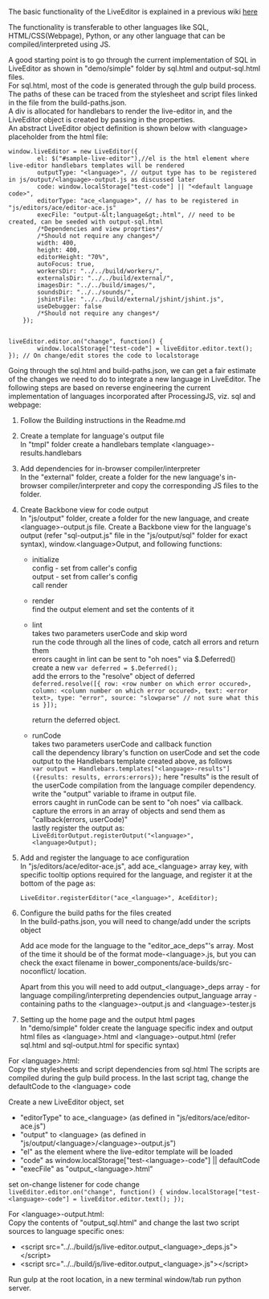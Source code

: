 The basic functionality of the LiveEditor is explained in a previous wiki [here](https://github.com/Khan/live-editor/wiki/How-the-live-editor-works)

The functionality is transferable to other languages like SQL, HTML/CSS(Webpage), Python, or any other language that can be compiled/interpreted using JS.   

A good starting point is to go through the current implementation of SQL in LiveEditor as shown in "demo/simple" folder by sql.html and output-sql.html files.   
For sql.html, most of the code is generated through the gulp build process. The paths of these can be traced from the stylesheet and script files linked in the file from the build-paths.json.   
A div is allocated for handlebars to render the live-editor in, and the LiveEditor object is created by passing in the properties.   
An abstract LiveEditor object definition is shown below with &lt;language&gt; placeholder from the html file:

```
window.liveEditor = new LiveEditor({
        el: $("#sample-live-editor"),//el is the html element where live-editor handlebars templates will be rendered
        outputType: "<language>", // output type has to be registered in js/output/<language>-output.js as discussed later
        code: window.localStorage["test-code"] || "<default language code>",
        editorType: "ace_<language>", // has to be registered in "js/editors/ace/editor-ace.js"
        execFile: "output-&lt;language&gt;.html", // need to be created, can be seeded with output-sql.html
        /*Dependencies and view proprties*/
        /*Should not require any changes*/
        width: 400,
        height: 400,
        editorHeight: "70%",
        autoFocus: true,
        workersDir: "../../build/workers/", 
        externalsDir: "../../build/external/",
        imagesDir: "../../build/images/", 
        soundsDir: "../../sounds/",
        jshintFile: "../../build/external/jshint/jshint.js",
        useDebugger: false 
        /*Should not require any changes*/
    });


liveEditor.editor.on("change", function() {
        window.localStorage["test-code"] = liveEditor.editor.text();
}); // On change/edit stores the code to localstorage

```

Going through the sql.html and build-paths.json, we can get a fair estimate of the changes we need to do to integrate a new language in LiveEditor.
The following steps are based on reverse engineering the current implementation of languages incorporated after ProcessingJS, viz. sql and webpage:

1. Follow the Building instructions in the Readme.md

2. Create a template for language's output file  
In "tmpl" folder create a handlebars template &lt;language&gt;-results.handlebars

3. Add dependencies for in-browser compiler/interpreter  
In the "external" folder, create a folder for the new language's in-browser compiler/interpreter and copy the corresponding JS files to the folder.

4. Create Backbone view for code output   
In "js/output" folder, create a folder for the new language, and create &lt;language&gt;-output.js file. Create a Backbone view for the language's output (refer "sql-output.js" file in the "js/output/sql" folder for exact syntax), window.&lt;language&gt;Output, and following functions:  

    - initialize  
        config - set from caller's config  
        output - set from caller's config  
        call render  
    - render  
        find the output element and set the contents of it
    - lint  
        takes two parameters userCode and skip word  
        run the code through all the lines of code, catch all errors and return them  
        errors caught in lint can be sent to "oh noes" via $.Deferred()  
        create a new 
                ```var deferred = $.Deferred();```   
        add the errors to the "resolve" object of deferred
                ```
                deferred.resolve([{
                    row: <row number on which error occured>,
                    column: <column number on which error occured>,
                    text: <error text>,
                    type: "error",
                    source: "slowparse" // not sure what this is
                }]);
                ```
        
       return the deferred object.  
    - runCode  
        takes two parameters userCode and callback function  
        call the dependency library's function on userCode and set the code output to the Handlebars template created above, as follows    
                ```
                var output = Handlebars.templates["<language>-results"]({results: results, errors:errors});
                ```
        here "results" is the result of the userCode compilation from the language compiler dependency.  
        write the "output" variable to iframe in output file.  
        errors caught in runCode can be sent to "oh noes" via callback.  
        capture the errors in an array of objects and send them as "callback(errors, userCode)"  
        lastly register the output as:   
                ```LiveEditorOutput.registerOutput("<language>", <language>Output);```   

5. Add and register the language to ace configuration   
In "js/editors/ace/editor-ace.js", add ace_&lt;language&gt; array key, with specific tooltip options required for the language, and register it at the bottom of the page as:   
    ```
    LiveEditor.registerEditor("ace_<language>", AceEditor);
    ```   

6. Configure the build paths for the files created   
In the build-paths.json, you will need to change/add under the scripts object

    Add ace mode for the language to the "editor_ace_deps"'s array.
    Most of the time it should be of the format mode-&lt;language&gt;.js, but you can check the exact filename in bower_components/ace-builds/src-noconflict/ location.

    Apart from this you will need to add 
        output_&lt;language&gt;_deps array - for language compiling/interpreting dependencies
        output_language array - containing paths to the &lt;language&gt;-output.js and &lt;language&gt;-tester.js   

7. Setting up the home page and the output html pages   
In "demo/simple" folder create the language specific index and output html files as
&lt;language&gt;.html and &lt;language&gt;-output.html (refer sql.html and sql-output.html for specific syntax)

For &lt;language&gt;.html:  
    Copy the stylesheets and script dependencies from sql.html
    The scripts are compiled during the gulp build process.
    In the last script tag, change the defaultCode to the &lt;language&gt; code

Create a new LiveEditor object, set  
- "editorType" to ace_&lt;language&gt; (as defined in "js/editors/ace/editor-ace.js")  
- "output" to &lt;language&gt; (as defined in "js/output/&lt;language&gt;/&lt;language&gt;-output.js")  
- "el" as the element where the live-editor template will be loaded   
- "code" as window.localStorage["test-&lt;language&gt;-code"] || defaultCode   
- "execFile" as "output_&lt;language&gt;.html"   
    
set on-change listener for code change     
    ```
        liveEditor.editor.on("change", function() {
            window.localStorage["test-<language>-code"] = liveEditor.editor.text();
        });
    ```  
    
For &lt;language&gt;-output.html:  
    Copy the contents of "output_sql.html" and change the last two script sources to language specific ones:   
- &lt;script src="../../build/js/live-editor.output_&lt;language&gt;_deps.js"&gt;&lt;/script&gt;  
- &lt;script src="../../build/js/live-editor.output_&lt;language&gt;.js"&gt;&lt;/script&gt;   
    
Run gulp at the root location, in a new terminal window/tab run python server.
